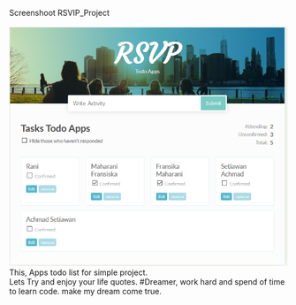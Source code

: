 Screenshoot RSVIP_Project<br><br>
![PIC](https://github.com/Achmadsetiawann/RSVP_Project/blob/master/src/images/screenshot.png)<br>
This, Apps todo list for simple project.<br>
Lets Try and enjoy your life quotes. #Dreamer, work hard and spend of time to learn code. make my dream come true.

